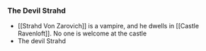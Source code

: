 ### The Devil Strahd
- [[Strahd Von Zarovich]] is a vampire, and he dwells in [[Castle Ravenloft]]. No one is welcome at the castle
- The devil Strahd 